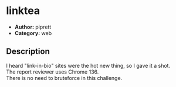 # linktea

- **Author:** piprett
- **Category:** web

## Description

I heard "link-in-bio" sites were the hot new thing, so I gave it a shot.<br />
The report reviewer uses Chrome 136.<br />
There is no need to bruteforce in this challenge.